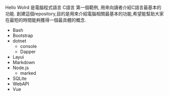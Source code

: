 Hello Wolrd 是電腦程式語言 C語言 第一個範例, 用來向讀者介紹C語言最基本的功能. 創建這個repository,目的是用來介紹電腦相關最基本的功能,希望能幫助大家在最短的時間能夠獲得一個最具體的概念.

- Bash
- Bootstrap
- dotnet
    - console
    - Dapper
- Layui
- Markdown
- Node.js
    - marked
- SQLite
- WebAPI
- Vue




